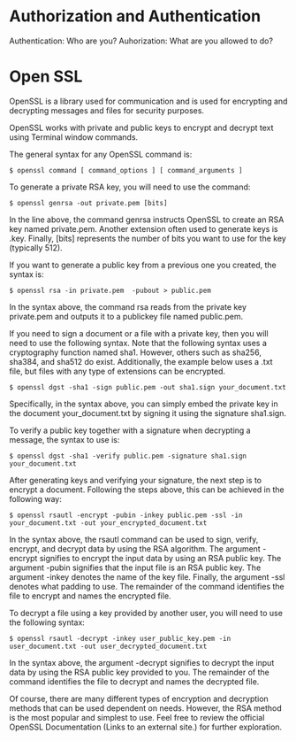 # Authorization and Authentication
Authentication: Who are you? 
Auhorization: What are you allowed to do? 

# Open SSL
OpenSSL is a library used for communication and is used for encrypting and decrypting messages and files for security purposes.

OpenSSL works with private and public keys to encrypt and decrypt text using Terminal window commands.

The general syntax for any OpenSSL command is:

`$ openssl command [ command_options ] [ command_arguments ]`

To generate a private RSA key, you will need to use the command:

`$ openssl genrsa -out private.pem [bits]`

In the line above, the command genrsa instructs OpenSSL to create an RSA key named private.pem. Another extension often used to generate keys is .key. Finally, [bits] represents the number of bits you want to use for the key (typically 512).

If you want to generate a public key from a previous one you created, the syntax is:

`$ openssl rsa -in private.pem  -pubout > public.pem`

In the syntax above, the command rsa reads from the private key private.pem and outputs it to a publickey file named public.pem.

If you need to sign a document or a file with a private key, then you will need to use the following syntax. Note that the following syntax uses a cryptography function named sha1. However, others such as sha256, sha384, and sha512 do exist. Additionally, the example below uses a .txt file, but files with any type of extensions can be encrypted.

`$ openssl dgst -sha1 -sign public.pem -out sha1.sign your_document.txt`

Specifically, in the syntax above, you can simply embed the private key in the document your_document.txt by signing it using the signature sha1.sign.

To verify a public key together with a signature when decrypting a message, the syntax to use is:

`$ openssl dgst -sha1 -verify public.pem -signature sha1.sign your_document.txt`

After generating keys and verifying your signature, the next step is to encrypt a document. Following the steps above, this can be achieved in the following way:

`$ openssl rsautl -encrypt -pubin -inkey public.pem -ssl -in your_document.txt -out your_encrypted_document.txt`

In the syntax above, the rsautl command can be used to sign, verify, encrypt, and decrypt data by using the RSA algorithm. The argument -encrypt signifies to encrypt the input data by using an RSA public key. The argument -pubin signifies that the input file is an RSA public key. The argument -inkey denotes the name of the key file. Finally, the argument -ssl denotes what padding to use. The remainder of the command identifies the file to encrypt and names the encrypted file.

To decrypt a file using a key provided by another user, you will need to use the following syntax:

`$ openssl rsautl -decrypt -inkey user_public_key.pem -in user_document.txt -out user_decrypted_document.txt`

In the syntax above, the argument -decrypt signifies to decrypt the input data by using the RSA public key provided to you. The remainder of the command identifies the file to decrypt and names the decrypted file.

Of course, there are many different types of encryption and decryption methods that can be used dependent on needs. However, the RSA method is the most popular and simplest to use. Feel free to review the official OpenSSL Documentation (Links to an external site.) for further exploration.